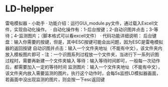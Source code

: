 # LD-helpper
雷电模拟器 - 小助手
· 功能介绍：运行GUi_module.py文件，通过载入Excell文件，实现自动化操作。
· 自动化操作有：1-后台按键；2-自动识图并点击；3-等待；4-监测图片；（脚本格式可以看excell文件）
· 代码功能详细说明：
    后台键盘：输入你需要的按键，但是，其中ESC按键可能会出问题，因为ESC是雷电模拟器的返回按键
    自动识图并点击：输入一个文件夹地址（不能有中文），该文件夹内放入模板图片即可 - 注：一个识图系列过程放一个文件夹，当进行下一系列识图过程时，需要再新建一个文件夹输入
    等待：输入等待时间即可，一般每一次动作后，都需要加入一定的等待时间
    监测图片：输入一个文件夹地址（不能有中文），该文件夹内放入需要监测的图片。执行这个动作时，会每5s监控LD模拟器画面，若画面中没出现监测的图片，则会按一下esc返回键
